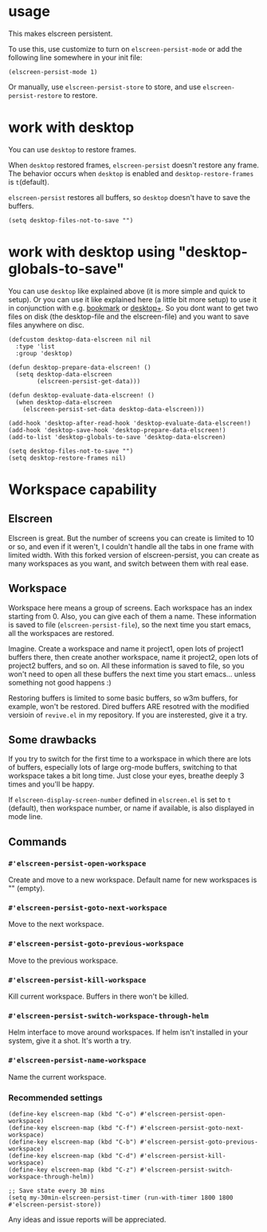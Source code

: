 usage
=====

This makes elscreen persistent.

To use this, use customize to turn on `elscreen-persist-mode`
or add the following line somewhere in your init file:

    (elscreen-persist-mode 1)

Or manually, use `elscreen-persist-store` to store,
and use `elscreen-persist-restore` to restore.

work with desktop
=================

You can use `desktop` to restore frames.

When `desktop` restored frames, `elscreen-persist` doesn't restore any frame.
The behavior occurs when `desktop` is enabled and `desktop-restore-frames` is `t`(default).

`elscreen-persist` restores all buffers, so `desktop` doesn't have to save the buffers.

    (setq desktop-files-not-to-save "")

work with desktop using "desktop-globals-to-save"
=================================================

You can use `desktop` like explained above (it is more simple and quick to setup). Or you
can use it like explained here (a little bit more setup) to use it in conjunction with
e.g. [bookmark](http://www.emacswiki.org/emacs/BookmarkPlus#toc7) or
[desktop+](https://github.com/ffevotte/desktop-plus). So you dont want to get two files on
disk (the desktop-file and the elscreen-file) and you want to save files anywhere on disc.

```elisp
(defcustom desktop-data-elscreen nil nil
  :type 'list
  :group 'desktop)

(defun desktop-prepare-data-elscreen! ()
  (setq desktop-data-elscreen
        (elscreen-persist-get-data)))

(defun desktop-evaluate-data-elscreen! ()
  (when desktop-data-elscreen
    (elscreen-persist-set-data desktop-data-elscreen)))

(add-hook 'desktop-after-read-hook 'desktop-evaluate-data-elscreen!)
(add-hook 'desktop-save-hook 'desktop-prepare-data-elscreen!)
(add-to-list 'desktop-globals-to-save 'desktop-data-elscreen)

(setq desktop-files-not-to-save "")
(setq desktop-restore-frames nil)
```

# Workspace capability
## Elscreen
Elscreen is great. But the number of screens you can create is limited
to 10 or so, and even if it weren't, I couldn't handle all the tabs in
one frame with limited width. With this forked version of
elscreen-persist, you can create as many workspaces as you want, and
switch between them with real ease.

## Workspace
Workspace here means a group of screens. Each workspace has an index
starting from 0. Also, you can give each of them a name. These
information is saved to file (`elscreen-persist-file`), so the next
time you start emacs, all the workspaces are restored.

Imagine. Create a workspace and name it project1, open lots of
project1 buffers there, then create another workspace, name it
project2, open lots of project2 buffers, and so on. All these
information is saved to file, so you won't need to open all these
buffers the next time you start emacs... unless something not good
happens :)

Restoring buffers is limited to some basic buffers, so w3m buffers,
for example, won't be restored. Dired buffers ARE resotred with the
modified versioin of `revive.el` in my repository. If you are
insterested, give it a try.

## Some drawbacks
If you try to switch for the first time to a workspace in which there
are lots of buffers, especially lots of large org-mode buffers,
switching to that workspace takes a bit long time. Just close your
eyes, breathe deeply 3 times and you'll be happy.

If `elscreen-display-screen-number` defined in `elscreen.el` is set to
`t` (default), then workspace number, or name if available, is also
displayed in mode line.

## Commands
### `#'elscreen-persist-open-workspace`
Create and move to a new workspace. Default name for new workspaces is
"" (empty).

### `#'elscreen-persist-goto-next-workspace`
Move to the next workspace.

### `#'elscreen-persist-goto-previous-workspace`
Move to the previous workspace.

### `#'elscreen-persist-kill-workspace`
Kill current workspace. Buffers in there won't be killed.

### `#'elscreen-persist-switch-workspace-through-helm`
Helm interface to move around workspaces. If helm isn't installed in
your system, give it a shot. It's worth a try.

### `#'elscreen-persist-name-workspace`
Name the current workspace.

### Recommended settings
```elisp
(define-key elscreen-map (kbd "C-o") #'elscreen-persist-open-workspace)
(define-key elscreen-map (kbd "C-f") #'elscreen-persist-goto-next-workspace)
(define-key elscreen-map (kbd "C-b") #'elscreen-persist-goto-previous-workspace)
(define-key elscreen-map (kbd "C-d") #'elscreen-persist-kill-workspace)
(define-key elscreen-map (kbd "C-z") #'elscreen-persist-switch-workspace-through-helm))

;; Save state every 30 mins
(setq my-30min-elscreen-persist-timer (run-with-timer 1800 1800 #'elscreen-persist-store))

```

Any ideas and issue reports will be appreciated.
